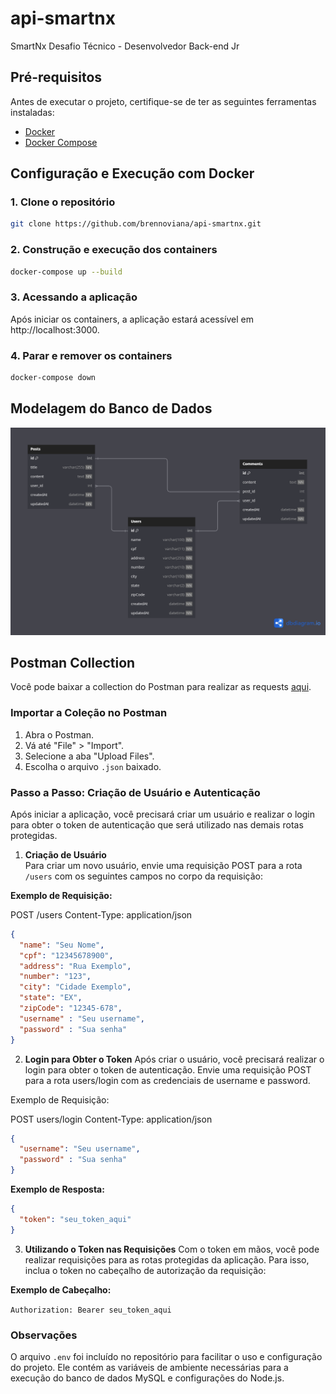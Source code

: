 # api-smartnx

SmartNx Desafio Técnico - Desenvolvedor Back-end Jr

## Pré-requisitos

Antes de executar o projeto, certifique-se de ter as seguintes ferramentas instaladas:

- [Docker](https://www.docker.com/get-started)
- [Docker Compose](https://docs.docker.com/compose/install/)

## Configuração e Execução com Docker

### 1. Clone o repositório

```bash
git clone https://github.com/brennoviana/api-smartnx.git
```

### 2. Construção e execução dos containers

```bash
docker-compose up --build
```

### 3. Acessando a aplicação

Após iniciar os containers, a aplicação estará acessível em http://localhost:3000.

### 4. Parar e remover os containers

```bash
docker-compose down
```

## Modelagem do Banco de Dados

[![Diagrama ERD](./docs/erd.png)](https://dbdiagram.io/d/66bf97728b4bb5230e533493)

## Postman Collection

Você pode baixar a collection do Postman para realizar as requests [aqui](docs/collection.json).

### Importar a Coleção no Postman

1. Abra o Postman.
2. Vá até "File" > "Import".
3. Selecione a aba "Upload Files".
4. Escolha o arquivo `.json` baixado.

### Passo a Passo: Criação de Usuário e Autenticação

Após iniciar a aplicação, você precisará criar um usuário e realizar o login para obter o token de autenticação que será utilizado nas demais rotas protegidas.

1. **Criação de Usuário**  
   Para criar um novo usuário, envie uma requisição POST para a rota `/users` com os seguintes campos no corpo da requisição:

**Exemplo de Requisição:**

POST /users
Content-Type: application/json

```json
{
  "name": "Seu Nome",
  "cpf": "12345678900",
  "address": "Rua Exemplo",
  "number": "123",
  "city": "Cidade Exemplo",
  "state": "EX",
  "zipCode": "12345-678",
  "username" : "Seu username",
  "password" : "Sua senha"
}
```

2. **Login para Obter o Token**
Após criar o usuário, você precisará realizar o login para obter o token de autenticação. Envie uma requisição POST para a rota users/login com as credenciais de username e password.

Exemplo de Requisição:

POST users/login
Content-Type: application/json

```json
{
  "username": "Seu username",
  "password" : "Sua senha"
}
```

**Exemplo de Resposta:**

```json
{
  "token": "seu_token_aqui"
}
```

3. **Utilizando o Token nas Requisições**
Com o token em mãos, você pode realizar requisições para as rotas protegidas da aplicação. Para isso, inclua o token no cabeçalho de autorização da requisição:

**Exemplo de Cabeçalho:**

`Authorization: Bearer seu_token_aqui`

### Observações

O arquivo `.env` foi incluído no repositório para facilitar o uso e configuração do projeto. Ele contém as variáveis de ambiente necessárias para a execução do banco de dados MySQL e configurações do Node.js.
